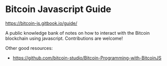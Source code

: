 # Bitcoin Javascript Guide

https://bitcoin-js.gitbook.io/guide/

A public knowledge bank of notes on how to interact with the Bitcoin blockchain using javascript. Contributions are welcome!

Other good resources:

- https://github.com/bitcoin-studio/Bitcoin-Programming-with-BitcoinJS
